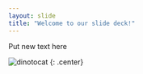 ```yaml
---
layout: slide
title: "Welcome to our slide deck!"
---
```


Put new text here

![dinotocat](https://octodex.github.com/images/dinotocat.png)
{: .center}
